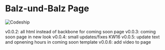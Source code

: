 # Balz-und-Balz Page

![Codeship](https://codeship.com/projects/7bdf5aa0-977f-0133-8063-02c848466e78/status?branch=master
)

v0.0.2: all html instead of backbone for coming soon page
v0.0.3: coming soon page in new look
v0.0.4: small updates/fixes KW16
v0.0.5: update text and opnening hours in coming soon template
v0.0.6: add video to page
